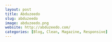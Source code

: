 ```yaml
---
layout: post
title: Abduzeedo
slug: abduzeedo
image: abduzeedo.png
website: http://abduzeedo.com/
categories: [Blog, Clean, Magazine, Responsive]
---
```


